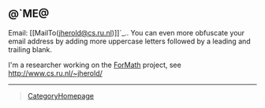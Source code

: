 
@\`ME@
------

Email: \[\[MailTo(<jherold@cs.ru.nl>)\]\]\`\_.. You can even more obfuscate your email address by adding more uppercase letters followed by a leading and trailing blank.

I'm a researcher working on the [ForMath](ForMath) project, see <http://www.cs.ru.nl/~jherold/>

------------------------------------------------------------------------

> [CategoryHomepage](CategoryHomepage)
